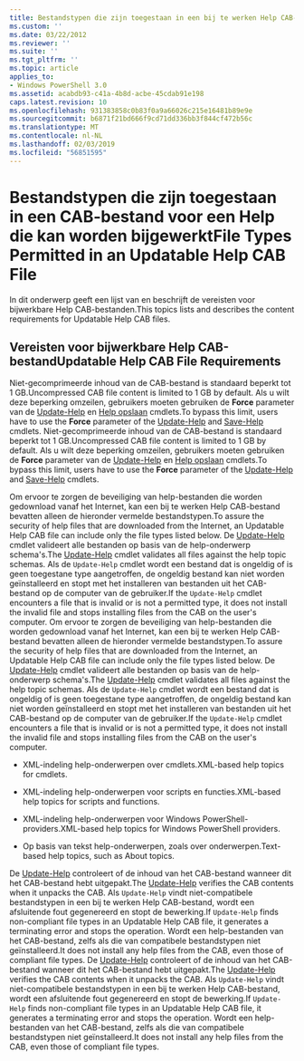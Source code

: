```yaml
---
title: Bestandstypen die zijn toegestaan in een bij te werken Help CAB-bestand | Microsoft Docs
ms.custom: ''
ms.date: 03/22/2012
ms.reviewer: ''
ms.suite: ''
ms.tgt_pltfrm: ''
ms.topic: article
applies_to:
- Windows PowerShell 3.0
ms.assetid: acabdb93-c41a-4b8d-acbe-45cdab91e198
caps.latest.revision: 10
ms.openlocfilehash: 931383858c0b83f0a9a66026c215e16481b89e9e
ms.sourcegitcommit: b6871f21bd666f9cd71dd336bb3f844cf472b56c
ms.translationtype: MT
ms.contentlocale: nl-NL
ms.lasthandoff: 02/03/2019
ms.locfileid: "56851595"
---
```

# <a name="file-types-permitted-in-an-updatable-help-cab-file"></a><span data-ttu-id="4c1c6-102">Bestandstypen die zijn toegestaan in een CAB-bestand voor een Help die kan worden bijgewerkt</span><span class="sxs-lookup"><span data-stu-id="4c1c6-102">File Types Permitted in an Updatable Help CAB File</span></span>

<span data-ttu-id="4c1c6-103">In dit onderwerp geeft een lijst van en beschrijft de vereisten voor bijwerkbare Help CAB-bestanden.</span><span class="sxs-lookup"><span data-stu-id="4c1c6-103">This topics lists and describes the content requirements for Updatable Help CAB files.</span></span>

## <a name="updatable-help-cab-file-requirements"></a><span data-ttu-id="4c1c6-104">Vereisten voor bijwerkbare Help CAB-bestand</span><span class="sxs-lookup"><span data-stu-id="4c1c6-104">Updatable Help CAB File Requirements</span></span>

<span data-ttu-id="4c1c6-105">Niet-gecomprimeerde inhoud van de CAB-bestand is standaard beperkt tot 1 GB.</span><span class="sxs-lookup"><span data-stu-id="4c1c6-105">Uncompressed CAB file content is limited to 1 GB by default.</span></span> <span data-ttu-id="4c1c6-106">Als u wilt deze beperking omzeilen, gebruikers moeten gebruiken de **Force** parameter van de [Update-Help](/powershell/module/Microsoft.PowerShell.Core/Update-Help) en [Help opslaan](/powershell/module/Microsoft.PowerShell.Core/Save-Help) cmdlets.</span><span class="sxs-lookup"><span data-stu-id="4c1c6-106">To bypass this limit, users have to use the **Force** parameter of the [Update-Help](/powershell/module/Microsoft.PowerShell.Core/Update-Help) and [Save-Help](/powershell/module/Microsoft.PowerShell.Core/Save-Help) cmdlets.</span></span>
<span data-ttu-id="4c1c6-107">Niet-gecomprimeerde inhoud van de CAB-bestand is standaard beperkt tot 1 GB.</span><span class="sxs-lookup"><span data-stu-id="4c1c6-107">Uncompressed CAB file content is limited to 1 GB by default.</span></span> <span data-ttu-id="4c1c6-108">Als u wilt deze beperking omzeilen, gebruikers moeten gebruiken de **Force** parameter van de [Update-Help](/powershell/module/Microsoft.PowerShell.Core/Update-Help) en [Help opslaan](/powershell/module/Microsoft.PowerShell.Core/Save-Help) cmdlets.</span><span class="sxs-lookup"><span data-stu-id="4c1c6-108">To bypass this limit, users have to use the **Force** parameter of the [Update-Help](/powershell/module/Microsoft.PowerShell.Core/Update-Help) and [Save-Help](/powershell/module/Microsoft.PowerShell.Core/Save-Help) cmdlets.</span></span>

<span data-ttu-id="4c1c6-109">Om ervoor te zorgen de beveiliging van help-bestanden die worden gedownload vanaf het Internet, kan een bij te werken Help CAB-bestand bevatten alleen de hieronder vermelde bestandstypen.</span><span class="sxs-lookup"><span data-stu-id="4c1c6-109">To assure the security of help files that are downloaded from the Internet, an Updatable Help CAB file can include only the file types listed below.</span></span> <span data-ttu-id="4c1c6-110">De [Update-Help](/powershell/module/Microsoft.PowerShell.Core/Update-Help) cmdlet valideert alle bestanden op basis van de help-onderwerp schema's.</span><span class="sxs-lookup"><span data-stu-id="4c1c6-110">The [Update-Help](/powershell/module/Microsoft.PowerShell.Core/Update-Help) cmdlet validates all files against the help topic schemas.</span></span> <span data-ttu-id="4c1c6-111">Als de `Update-Help` cmdlet wordt een bestand dat is ongeldig of is geen toegestane type aangetroffen, de ongeldig bestand kan niet worden geïnstalleerd en stopt met het installeren van bestanden uit het CAB-bestand op de computer van de gebruiker.</span><span class="sxs-lookup"><span data-stu-id="4c1c6-111">If the `Update-Help` cmdlet encounters a file that is invalid or is not a permitted type, it does not install the invalid file and stops installing files from the CAB on the user's computer.</span></span>
<span data-ttu-id="4c1c6-112">Om ervoor te zorgen de beveiliging van help-bestanden die worden gedownload vanaf het Internet, kan een bij te werken Help CAB-bestand bevatten alleen de hieronder vermelde bestandstypen.</span><span class="sxs-lookup"><span data-stu-id="4c1c6-112">To assure the security of help files that are downloaded from the Internet, an Updatable Help CAB file can include only the file types listed below.</span></span> <span data-ttu-id="4c1c6-113">De [Update-Help](/powershell/module/Microsoft.PowerShell.Core/Update-Help) cmdlet valideert alle bestanden op basis van de help-onderwerp schema's.</span><span class="sxs-lookup"><span data-stu-id="4c1c6-113">The [Update-Help](/powershell/module/Microsoft.PowerShell.Core/Update-Help) cmdlet validates all files against the help topic schemas.</span></span> <span data-ttu-id="4c1c6-114">Als de `Update-Help` cmdlet wordt een bestand dat is ongeldig of is geen toegestane type aangetroffen, de ongeldig bestand kan niet worden geïnstalleerd en stopt met het installeren van bestanden uit het CAB-bestand op de computer van de gebruiker.</span><span class="sxs-lookup"><span data-stu-id="4c1c6-114">If the `Update-Help` cmdlet encounters a file that is invalid or is not a permitted type, it does not install the invalid file and stops installing files from the CAB on the user's computer.</span></span>

- <span data-ttu-id="4c1c6-115">XML-indeling help-onderwerpen over cmdlets.</span><span class="sxs-lookup"><span data-stu-id="4c1c6-115">XML-based help topics for cmdlets.</span></span>

- <span data-ttu-id="4c1c6-116">XML-indeling help-onderwerpen voor scripts en functies.</span><span class="sxs-lookup"><span data-stu-id="4c1c6-116">XML-based help topics for scripts and functions.</span></span>

- <span data-ttu-id="4c1c6-117">XML-indeling help-onderwerpen voor Windows PowerShell-providers.</span><span class="sxs-lookup"><span data-stu-id="4c1c6-117">XML-based help topics for Windows PowerShell providers.</span></span>

- <span data-ttu-id="4c1c6-118">Op basis van tekst help-onderwerpen, zoals over onderwerpen.</span><span class="sxs-lookup"><span data-stu-id="4c1c6-118">Text-based help topics, such as About topics.</span></span>

<span data-ttu-id="4c1c6-119">De [Update-Help](/powershell/module/Microsoft.PowerShell.Core/Update-Help) controleert of de inhoud van het CAB-bestand wanneer dit het CAB-bestand hebt uitgepakt.</span><span class="sxs-lookup"><span data-stu-id="4c1c6-119">The [Update-Help](/powershell/module/Microsoft.PowerShell.Core/Update-Help) verifies the CAB contents when it unpacks the CAB.</span></span> <span data-ttu-id="4c1c6-120">Als `Update-Help` vindt niet-compatibele bestandstypen in een bij te werken Help CAB-bestand, wordt een afsluitende fout gegenereerd en stopt de bewerking.</span><span class="sxs-lookup"><span data-stu-id="4c1c6-120">If `Update-Help` finds non-compliant file types in an Updatable Help CAB file, it generates a terminating error and stops the operation.</span></span> <span data-ttu-id="4c1c6-121">Wordt een help-bestanden van het CAB-bestand, zelfs als die van compatibele bestandstypen niet geïnstalleerd.</span><span class="sxs-lookup"><span data-stu-id="4c1c6-121">It does not install any help files from the CAB, even those of compliant file types.</span></span>
<span data-ttu-id="4c1c6-122">De [Update-Help](/powershell/module/Microsoft.PowerShell.Core/Update-Help) controleert of de inhoud van het CAB-bestand wanneer dit het CAB-bestand hebt uitgepakt.</span><span class="sxs-lookup"><span data-stu-id="4c1c6-122">The [Update-Help](/powershell/module/Microsoft.PowerShell.Core/Update-Help) verifies the CAB contents when it unpacks the CAB.</span></span> <span data-ttu-id="4c1c6-123">Als `Update-Help` vindt niet-compatibele bestandstypen in een bij te werken Help CAB-bestand, wordt een afsluitende fout gegenereerd en stopt de bewerking.</span><span class="sxs-lookup"><span data-stu-id="4c1c6-123">If `Update-Help` finds non-compliant file types in an Updatable Help CAB file, it generates a terminating error and stops the operation.</span></span> <span data-ttu-id="4c1c6-124">Wordt een help-bestanden van het CAB-bestand, zelfs als die van compatibele bestandstypen niet geïnstalleerd.</span><span class="sxs-lookup"><span data-stu-id="4c1c6-124">It does not install any help files from the CAB, even those of compliant file types.</span></span>